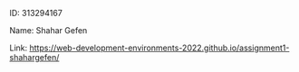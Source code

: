 ID: 313294167

Name: Shahar Gefen

Link: https://web-development-environments-2022.github.io/assignment1-shahargefen/
